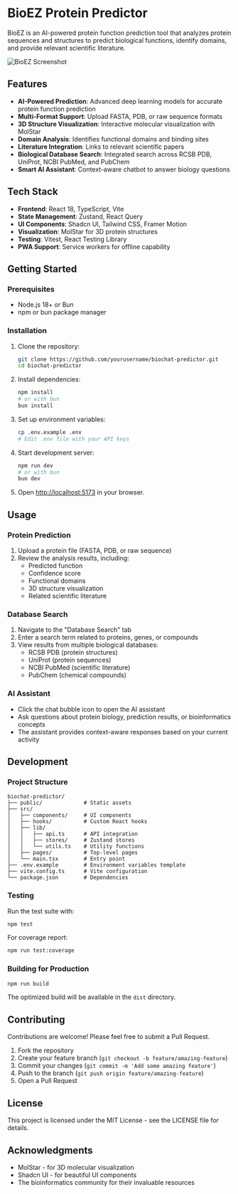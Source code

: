 # BioEZ Protein Predictor

BioEZ is an AI-powered protein function prediction tool that analyzes protein sequences and structures to predict biological functions, identify domains, and provide relevant scientific literature.

![BioEZ Screenshot](./public/screenshot.png)

## Features

- **AI-Powered Prediction**: Advanced deep learning models for accurate protein function prediction
- **Multi-Format Support**: Upload FASTA, PDB, or raw sequence formats
- **3D Structure Visualization**: Interactive molecular visualization with MolStar
- **Domain Analysis**: Identifies functional domains and binding sites
- **Literature Integration**: Links to relevant scientific papers
- **Biological Database Search**: Integrated search across RCSB PDB, UniProt, NCBI PubMed, and PubChem
- **Smart AI Assistant**: Context-aware chatbot to answer biology questions

## Tech Stack

- **Frontend**: React 18, TypeScript, Vite
- **State Management**: Zustand, React Query
- **UI Components**: Shadcn UI, Tailwind CSS, Framer Motion
- **Visualization**: MolStar for 3D protein structures
- **Testing**: Vitest, React Testing Library
- **PWA Support**: Service workers for offline capability

## Getting Started

### Prerequisites

- Node.js 18+ or Bun
- npm or bun package manager

### Installation

1. Clone the repository:
   ```bash
   git clone https://github.com/yourusername/biochat-predictor.git
   cd biochat-predictor
   ```

2. Install dependencies:
   ```bash
   npm install
   # or with bun
   bun install
   ```

3. Set up environment variables:
   ```bash
   cp .env.example .env
   # Edit .env file with your API keys
   ```

4. Start development server:
   ```bash
   npm run dev
   # or with bun
   bun dev
   ```

5. Open [http://localhost:5173](http://localhost:5173) in your browser.

## Usage

### Protein Prediction

1. Upload a protein file (FASTA, PDB, or raw sequence)
2. Review the analysis results, including:
   - Predicted function
   - Confidence score
   - Functional domains
   - 3D structure visualization
   - Related scientific literature

### Database Search

1. Navigate to the "Database Search" tab
2. Enter a search term related to proteins, genes, or compounds
3. View results from multiple biological databases:
   - RCSB PDB (protein structures)
   - UniProt (protein sequences)
   - NCBI PubMed (scientific literature)
   - PubChem (chemical compounds)

### AI Assistant

- Click the chat bubble icon to open the AI assistant
- Ask questions about protein biology, prediction results, or bioinformatics concepts
- The assistant provides context-aware responses based on your current activity

## Development

### Project Structure

```
biochat-predictor/
├── public/             # Static assets
├── src/
│   ├── components/     # UI components
│   ├── hooks/          # Custom React hooks
│   ├── lib/
│   │   ├── api.ts      # API integration
│   │   ├── stores/     # Zustand stores
│   │   └── utils.ts    # Utility functions
│   ├── pages/          # Top-level pages
│   └── main.tsx        # Entry point
├── .env.example        # Environment variables template
├── vite.config.ts      # Vite configuration
└── package.json        # Dependencies
```

### Testing

Run the test suite with:

```bash
npm test
```

For coverage report:

```bash
npm run test:coverage
```

### Building for Production

```bash
npm run build
```

The optimized build will be available in the `dist` directory.

## Contributing

Contributions are welcome! Please feel free to submit a Pull Request.

1. Fork the repository
2. Create your feature branch (`git checkout -b feature/amazing-feature`)
3. Commit your changes (`git commit -m 'Add some amazing feature'`)
4. Push to the branch (`git push origin feature/amazing-feature`)
5. Open a Pull Request

## License

This project is licensed under the MIT License - see the LICENSE file for details.

## Acknowledgments

- MolStar - for 3D molecular visualization
- Shadcn UI - for beautiful UI components
- The bioinformatics community for their invaluable resources


